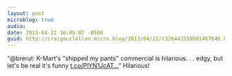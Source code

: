 ```yaml
---
layout: post
microblog: true
audio: 
date: 2013-04-22 16:05:07 -0500
guid: http://craigmcclellan.micro.blog/2013/04/22/t326441559501467648.html
---
```

“@brerut: K-Mart's "shipped my pants" commercial is hilarious. . . edgy, but let's be real it's funny  [t.co/PlYN1JcAT...](http://t.co/PlYN1JcATy)” Hilarious!
